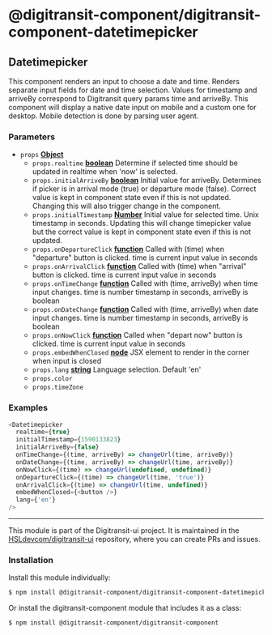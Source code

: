 # @digitransit-component/digitransit-component-datetimepicker

<!-- Generated by documentation.js. Update this documentation by updating the source code. -->

## Datetimepicker

This component renders an input to choose a date and time. Renders separate input fields for date and time selection. Values for timestamp and arriveBy correspond to Digitransit query params time and arriveBy. This component will display a native date input on mobile and a custom one for desktop. Mobile detection is done by parsing user agent.

### Parameters

-   `props` **[Object][1]** 
    -   `props.realtime` **[boolean][2]** Determine if selected time should be updated in realtime when 'now' is selected.
    -   `props.initialArriveBy` **[boolean][2]** Initial value for arriveBy. Determines if picker is in arrival mode (true) or departure mode (false). Correct value is kept in component state even if this is not updated. Changing this will also trigger change in the component.
    -   `props.initialTimestamp` **[Number][3]** Initial value for selected time. Unix timestamp in seconds. Updating this will change timepicker value but the correct value is kept in component state even if this is not updated.
    -   `props.onDepartureClick` **[function][4]** Called with (time) when "departure" button is clicked. time is current input value in seconds
    -   `props.onArrivalClick` **[function][4]** Called with (time) when "arrival" button is clicked. time is current input value in seconds
    -   `props.onTimeChange` **[function][4]** Called with (time, arriveBy) when time input changes. time is number timestamp in seconds, arriveBy is boolean
    -   `props.onDateChange` **[function][4]** Called with (time, arriveBy) when date input changes. time is number timestamp in seconds, arriveBy is boolean
    -   `props.onNowClick` **[function][4]** Called when "depart now" button is clicked. time is current input value in seconds
    -   `props.embedWhenClosed` **[node][5]** JSX element to render in the corner when input is closed
    -   `props.lang` **[string][6]** Language selection. Default 'en'
    -   `props.color`
    -   `props.timeZone`

### Examples

```javascript
<Datetimepicker
  realtime={true}
  initialTimestamp={1590133823}
  initialArriveBy={false}
  onTimeChange={(time, arriveBy) => changeUrl(time, arriveBy)}
  onDateChange={(time, arriveBy) => changeUrl(time, arriveBy)}
  onNowClick={(time) => changeUrl(undefined, undefined)}
  onDepartureClick={(time) => changeUrl(time, 'true')}
  onArrivalClick={(time) => changeUrl(time, undefined)}
  embedWhenClosed={<button />}
  lang={'en'}
/>
```

[1]: https://developer.mozilla.org/docs/Web/JavaScript/Reference/Global_Objects/Object

[2]: https://developer.mozilla.org/docs/Web/JavaScript/Reference/Global_Objects/Boolean

[3]: https://developer.mozilla.org/docs/Web/JavaScript/Reference/Global_Objects/Number

[4]: https://developer.mozilla.org/docs/Web/JavaScript/Reference/Statements/function

[5]: https://developer.mozilla.org/docs/Web/API/Node/nextSibling

[6]: https://developer.mozilla.org/docs/Web/JavaScript/Reference/Global_Objects/String

<!-- This file is automatically generated. Please don't edit it directly:
if you find an error, edit the source file (likely index.js), and re-run
./scripts/generate-readmes in the digitransit-component project. -->

---

This module is part of the Digitransit-ui project. It is maintained in the
[HSLdevcom/digitransit-ui](https://github.com/HSLdevcom/digitransit-ui) repository, where you can create
PRs and issues.

### Installation

Install this module individually:

```sh
$ npm install @digitransit-component/digitransit-component-datetimepicker
```

Or install the digitransit-component module that includes it as a class:

```sh
$ npm install @digitransit-component/digitransit-component
```
